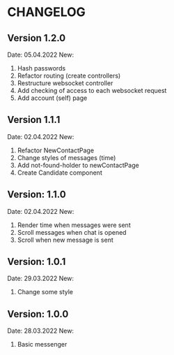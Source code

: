 # CHANGELOG

## Version 1.2.0

Date: 05.04.2022
New:
1) Hash passwords
2) Refactor routing (create controllers)
3) Restructure websocket controller
4) Add checking of access to each websocket request
5) Add account (self) page

## Version 1.1.1

Date: 02.04.2022
New:
1) Refactor NewContactPage 
2) Change styles of messages (time)
3) Add not-found-holder to newContactPage
4) Create Candidate component

## Version: 1.1.0

Date: 02.04.2022
New:
1) Render time when messages were sent
2) Scroll messages when chat is opened
3) Scroll when new message is sent

## Version: 1.0.1

Date: 29.03.2022
New:
1) Change some style

## Version: 1.0.0

Date: 28.03.2022
New: 
1) Basic messenger